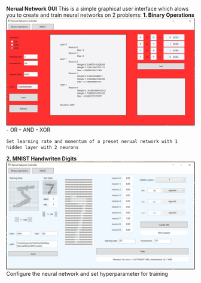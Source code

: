 **Nerual Network GUI**
This is a simple graphical user interface which alows you to create and train neural networks on 2 problems:
**1. Binary Operations**
![alt text](https://raw.githubusercontent.com/pkaterski/NeuralNetworkGUI/master/screenshots/binary.JPG)
    - OR
    - AND
    - XOR

    Set learning rate and momentum of a preset nerual network with 1 hidden layer with 2 neurons


**2. MNIST Handwriten Digits**
![alt text](https://raw.githubusercontent.com/pkaterski/NeuralNetworkGUI/master/screenshots/mnist.JPG)
    Configure the neural network and set hyperparameter for training

